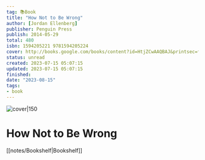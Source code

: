 ```yaml
---
tag: 📚Book
title: "How Not to Be Wrong"
author: [Jordan Ellenberg]
publisher: Penguin Press
publish: 2014-05-29
total: 480
isbn: 1594205221 9781594205224
cover: http://books.google.com/books/content?id=HtjZCwAAQBAJ&printsec=frontcover&img=1&zoom=1&edge=curl&source=gbs_api
status: unread
created: 2023-07-15 05:07:15
updated: 2023-07-15 05:07:15
finished: 
date: "2023-08-15"
tags:
- book
---
```


![cover|150](http://books.google.com/books/content?id=HtjZCwAAQBAJ&printsec=frontcover&img=1&zoom=1&edge=curl&source=gbs_api)

# How Not to Be Wrong
[[notes/Bookshelf|Bookshelf]]